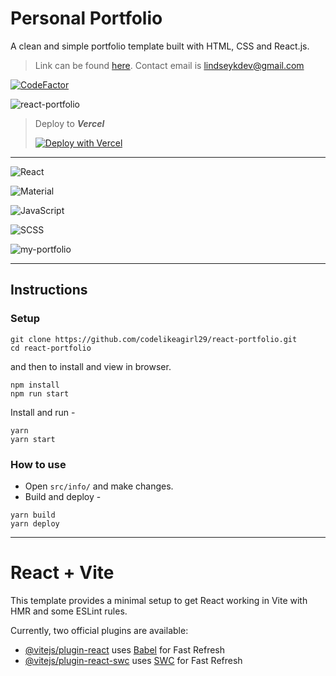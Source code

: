 # Personal Portfolio

A clean and simple portfolio template built with HTML, CSS and React.js.

> Link can be found [here](https://lhreactportfolio.vercel.app/).
> Contact email is [lindseykdev@gmail.com](mailto:lindseykdev@gmail.com)

[![CodeFactor](https://www.codefactor.io/repository/github/codelikeagirl29/react-portfolio/badge)](https://www.codefactor.io/repository/github/codelikeagirl29/react-portfolio)

![react-portfolio](https://socialify.git.ci/CodeLikeAGirl29/react-portfolio/image?description=1&font=Bitter&forks=1&language=1&name=1&owner=1&pattern=Plus&stargazers=1&theme=Auto)

> Deploy to ***Vercel***
>
> [![Deploy with Vercel](https://vercel.com/button)](https://vercel.com/new/clone?repository-url=https%3A%2F%2Fgithub.com%2FCodeLikeAGirl29%2Freact-portfolio)

---

![React](https://img.shields.io/badge/react-%2320232a.svg?style=for-the-badge&logo=react&logoColor=%2361DAFB)

![Material](https://img.shields.io/badge/Material--UI-0081CB?style=for-the-badge&logo=material-ui&logoColor=white)

![JavaScript](https://img.shields.io/badge/javascript-%23323330.svg?style=for-the-badge&logo=javascript&logoColor=%23F7DF1E)

![SCSS](https://img.shields.io/badge/Sass-CC6699?style=for-the-badge&logo=sass&logoColor=white)

![my-portfolio](https://res.cloudinary.com/codelikeagirl29/image/upload/v1663322475/projects/lindseyk-dev_bh5dqg.png)

---

## Instructions

### Setup

```shell
git clone https://github.com/codelikeagirl29/react-portfolio.git
cd react-portfolio
```
and then to install and view in browser.

```shell
npm install
npm run start
```

Install and run -

```shell
yarn
yarn start
```

### How to use

- Open `src/info/` and make changes.
- Build and deploy -

```shell
yarn build
yarn deploy
```
---

# React + Vite

This template provides a minimal setup to get React working in Vite with HMR and some ESLint rules.

Currently, two official plugins are available:

- [@vitejs/plugin-react](https://github.com/vitejs/vite-plugin-react/blob/main/packages/plugin-react/README.md) uses [Babel](https://babeljs.io/) for Fast Refresh
- [@vitejs/plugin-react-swc](https://github.com/vitejs/vite-plugin-react-swc) uses [SWC](https://swc.rs/) for Fast Refresh
